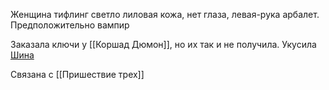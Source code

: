 
Женщина тифлинг светло лиловая кожа, нет глаза, левая-рука арбалет. Предположительно вампир

Заказала ключи у [[Коршад Дюмон]], но их так и не получила.
Укусила [Шина](Шин) 

Связана с [[Пришествие трех]]
